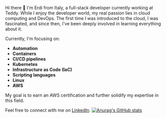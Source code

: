 Hi there 👋
I'm Erdi from Italy, a full-stack developer currently working at Teddy. While I enjoy the developer world, my real passion lies in cloud computing and DevOps. The first time I was introduced to the cloud, I was fascinated, and since then, I've been deeply involved in learning everything about it.

Currently, I'm focusing on:

- **Automation**
- **Containers**
- **CI/CD pipelines**
- **Kubernetes**
- **Infrastructure as Code (IaC)**
- **Scripting languages**
- **Linux**
- **AWS**

My goal is to earn an AWS certification and further solidify my expertise in this field.

Feel free to connect with me on [LinkedIn](https://www.linkedin.com/in/erdi-goci-015199168).
[![Anurag's GitHub stats](https://github-readme-stats.vercel.app/api?username=erdi-asd)](https://github.com/anuraghazra/github-readme-stats)
